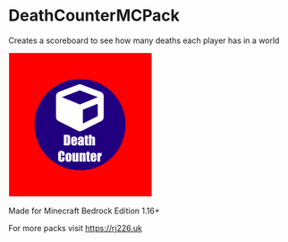 # DeathCounterMCPack

Creates a scoreboard to see how many deaths each player has in a world

![Pack Icon](pack_icon.png)

Made for Minecraft Bedrock Edition 1.16+

For more packs visit <https://rj226.uk>
